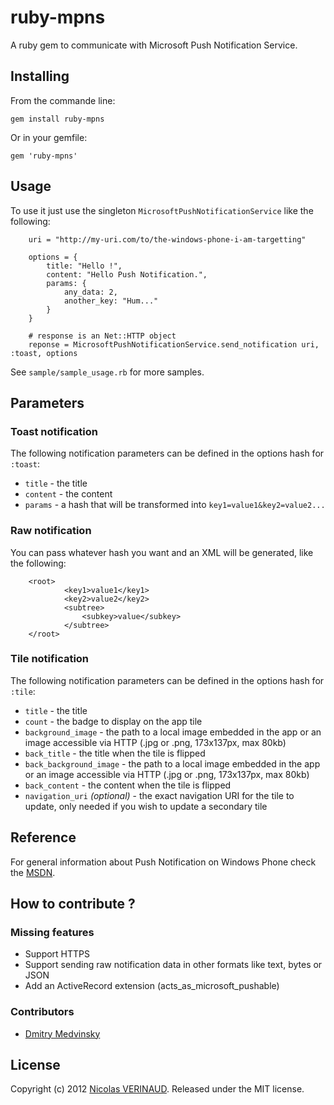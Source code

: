 # ruby-mpns

A ruby gem to communicate with Microsoft Push Notification Service.

## Installing

From the commande line:

`gem install ruby-mpns`

Or in your gemfile:

`gem 'ruby-mpns'`

## Usage

To use it just use the singleton `MicrosoftPushNotificationService` like the following:

		uri = "http://my-uri.com/to/the-windows-phone-i-am-targetting"

		options = {
			title: "Hello !",
			content: "Hello Push Notification.",
			params: {
				any_data: 2,
				another_key: "Hum..."
			}
		}

		# response is an Net::HTTP object
		reponse = MicrosoftPushNotificationService.send_notification uri, :toast, options

See `sample/sample_usage.rb` for more samples.

## Parameters

### Toast notification

The following notification parameters can be defined in the options hash for `:toast`:

* `title` - the title
* `content` - the content
* `params` - a hash that will be transformed into `key1=value1&key2=value2...`

### Raw notification

You can pass whatever hash you want and an XML will be generated, like the following:

		<root>
				<key1>value1</key1>
				<key2>value2</key2>
				<subtree>
					<subkey>value</subkey>
				</subtree>
		</root>

### Tile notification

The following notification parameters can be defined in the options hash for `:tile`:

* `title` - the title
* `count` - the badge to display on the app tile
* `background_image` - the path to a local image embedded in the app or an image accessible via HTTP (.jpg or .png, 173x137px, max 80kb)
* `back_title` - the title when the tile is flipped
* `back_background_image` - the path to a local image embedded in the app or an image accessible via HTTP (.jpg or .png, 173x137px, max 80kb)
* `back_content` - the content when the tile is flipped
* `navigation_uri` _(optional)_ - the exact navigation URI for the tile to update, only needed if you wish to update a secondary tile

## Reference

For general information about Push Notification on Windows Phone check the [MSDN](http://msdn.microsoft.com/en-us/library/hh202945\(v=vs.92\).aspx).

## How to contribute ?

### Missing features

* Support HTTPS
* Support sending raw notification data in other formats like text, bytes or JSON
* Add an ActiveRecord extension (acts_as_microsoft_pushable)

### Contributors

* [Dmitry Medvinsky](https://github.com/dmedvinsky)

## License

Copyright (c) 2012 [Nicolas VERINAUD](http://www.nverinaud.com). Released under the MIT license.



